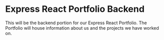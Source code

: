 # Express React Portfolio Backend
This will be the backend portion for our Express React Portfolio. The Portfolio will house information about us and the projects we have worked on. 
